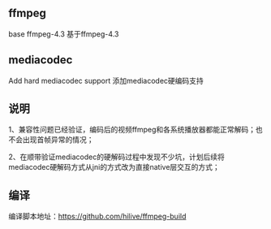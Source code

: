 ## ffmpeg
base ffmpeg-4.3
基于ffmpeg-4.3

## mediacodec
Add hard mediacodec support
添加mediacodec硬编码支持

## 说明
1、兼容性问题已经验证，编码后的视频ffmpeg和各系统播放器都能正常解码；也不会出现首帧异常的情况；

2、在顺带验证mediacodec的硬解码过程中发现不少坑，计划后续将mediacodec硬解码方式从jni的方式改为直接native层交互的方式；

## 编译
编译脚本地址：https://github.com/hilive/ffmpeg-build
